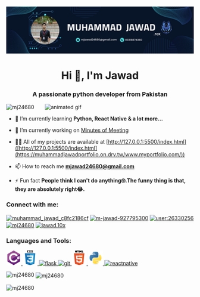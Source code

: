 ![logo](https://github.com/mj24680/mj24680/blob/main/Banner.png)
<h1 align="center">Hi 👋, I'm Jawad</h1>
<h3 align="center">A passionate python developer from Pakistan</h3>

<img align="right" alt="animated gif" width="400" src="https://gifdb.com/images/thumbnail/programming-stick-figure-going-crazy-on-fire-j6ii4pju9xdtnsbr.webp">

<p align="left"> <img src="https://komarev.com/ghpvc/?username=mj24680&label=Profile%20views&color=0e75b6&style=flat" alt="mj24680" /> </p>

- 🌱 I’m currently learning **Python, React Native & a lot more...**

- 🔭 I’m currently working on [Minutes of Meeting](https://github.com/mj24680/FYP-Minutes-of-Meeting-)

- 👨‍💻 All of my projects are available at [http://127.0.0.1:5500/index.html]([http://127.0.0.1:5500/index.html](https://muhammadjawadportfolio.on.drv.tw/www.myportfolio.com/))

- 📫 How to reach me **mjawad24680@gmail.com**

- ⚡ Fun fact **People think I can't do anything🙄.The funny thing is that, they are absolutely right😂.**

<h3 align="left">Connect with me:</h3>
<p align="left">
<a href="https://dev.to/muhammad_jawad_c8fc2186cf" target="blank"><img align="center" src="https://raw.githubusercontent.com/rahuldkjain/github-profile-readme-generator/master/src/images/icons/Social/devto.svg" alt="muhammad_jawad_c8fc2186cf" height="30" width="40" /></a>
<a href="https://linkedin.com/in/m-jawad-927795300" target="blank"><img align="center" src="https://raw.githubusercontent.com/rahuldkjain/github-profile-readme-generator/master/src/images/icons/Social/linked-in-alt.svg" alt="m-jawad-927795300" height="30" width="40" /></a>
<a href="https://stackoverflow.com/users/user:26330256" target="blank"><img align="center" src="https://raw.githubusercontent.com/rahuldkjain/github-profile-readme-generator/master/src/images/icons/Social/stack-overflow.svg" alt="user:26330256" height="30" width="40" /></a>
<a href="https://kaggle.com/mj24680" target="blank"><img align="center" src="https://raw.githubusercontent.com/rahuldkjain/github-profile-readme-generator/master/src/images/icons/Social/kaggle.svg" alt="mj24680" height="30" width="40" /></a>
<a href="https://instagram.com/jawad.10x" target="blank"><img align="center" src="https://raw.githubusercontent.com/rahuldkjain/github-profile-readme-generator/master/src/images/icons/Social/instagram.svg" alt="jawad.10x" height="30" width="40" /></a>
</p>

<h3 align="left">Languages and Tools:</h3>
<p align="left"> <a href="https://www.w3schools.com/cs/" target="_blank" rel="noreferrer"> <img src="https://raw.githubusercontent.com/devicons/devicon/master/icons/csharp/csharp-original.svg" alt="csharp" width="40" height="40"/> </a> <a href="https://www.w3schools.com/css/" target="_blank" rel="noreferrer"> <img src="https://raw.githubusercontent.com/devicons/devicon/master/icons/css3/css3-original-wordmark.svg" alt="css3" width="40" height="40"/> </a> <a href="https://flask.palletsprojects.com/" target="_blank" rel="noreferrer"> <img src="https://www.vectorlogo.zone/logos/pocoo_flask/pocoo_flask-icon.svg" alt="flask" width="40" height="40"/> </a> <a href="https://git-scm.com/" target="_blank" rel="noreferrer"> <img src="https://www.vectorlogo.zone/logos/git-scm/git-scm-icon.svg" alt="git" width="40" height="40"/> </a> <a href="https://www.w3.org/html/" target="_blank" rel="noreferrer"> <img src="https://raw.githubusercontent.com/devicons/devicon/master/icons/html5/html5-original-wordmark.svg" alt="html5" width="40" height="40"/> </a> <a href="https://www.python.org" target="_blank" rel="noreferrer"> <img src="https://raw.githubusercontent.com/devicons/devicon/master/icons/python/python-original.svg" alt="python" width="40" height="40"/> </a> <a href="https://reactnative.dev/" target="_blank" rel="noreferrer"> <img src="https://reactnative.dev/img/header_logo.svg" alt="reactnative" width="40" height="40"/> </a> </p>

<p><img align="left" src="https://github-readme-stats.vercel.app/api/top-langs?username=mj24680&show_icons=true&locale=en&layout=compact" alt="mj24680" /></p>

<p>&nbsp;<img align="center" src="https://github-readme-stats.vercel.app/api?username=mj24680&show_icons=true&locale=en" alt="mj24680" /></p>

<p><img align="center" src="https://github-readme-streak-stats.herokuapp.com/?user=mj24680&" alt="mj24680" /></p>
